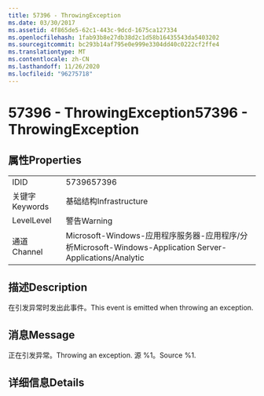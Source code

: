 ```yaml
---
title: 57396 - ThrowingException
ms.date: 03/30/2017
ms.assetid: 4f865de5-62c1-443c-9dcd-1675ca127334
ms.openlocfilehash: 1fab93b8e27db38d2c1d58b16435543da5403202
ms.sourcegitcommit: bc293b14af795e0e999e3304dd40c0222cf2ffe4
ms.translationtype: MT
ms.contentlocale: zh-CN
ms.lasthandoff: 11/26/2020
ms.locfileid: "96275718"
---
```

# <a name="57396---throwingexception"></a><span data-ttu-id="f4dce-102">57396 - ThrowingException</span><span class="sxs-lookup"><span data-stu-id="f4dce-102">57396 - ThrowingException</span></span>

## <a name="properties"></a><span data-ttu-id="f4dce-103">属性</span><span class="sxs-lookup"><span data-stu-id="f4dce-103">Properties</span></span>  
  
|||  
|-|-|  
|<span data-ttu-id="f4dce-104">ID</span><span class="sxs-lookup"><span data-stu-id="f4dce-104">ID</span></span>|<span data-ttu-id="f4dce-105">57396</span><span class="sxs-lookup"><span data-stu-id="f4dce-105">57396</span></span>|  
|<span data-ttu-id="f4dce-106">关键字</span><span class="sxs-lookup"><span data-stu-id="f4dce-106">Keywords</span></span>|<span data-ttu-id="f4dce-107">基础结构</span><span class="sxs-lookup"><span data-stu-id="f4dce-107">Infrastructure</span></span>|  
|<span data-ttu-id="f4dce-108">Level</span><span class="sxs-lookup"><span data-stu-id="f4dce-108">Level</span></span>|<span data-ttu-id="f4dce-109">警告</span><span class="sxs-lookup"><span data-stu-id="f4dce-109">Warning</span></span>|  
|<span data-ttu-id="f4dce-110">通道</span><span class="sxs-lookup"><span data-stu-id="f4dce-110">Channel</span></span>|<span data-ttu-id="f4dce-111">Microsoft-Windows-应用程序服务器-应用程序/分析</span><span class="sxs-lookup"><span data-stu-id="f4dce-111">Microsoft-Windows-Application Server-Applications/Analytic</span></span>|  
  
## <a name="description"></a><span data-ttu-id="f4dce-112">描述</span><span class="sxs-lookup"><span data-stu-id="f4dce-112">Description</span></span>  

 <span data-ttu-id="f4dce-113">在引发异常时发出此事件。</span><span class="sxs-lookup"><span data-stu-id="f4dce-113">This event is emitted when throwing an exception.</span></span>  
  
## <a name="message"></a><span data-ttu-id="f4dce-114">消息</span><span class="sxs-lookup"><span data-stu-id="f4dce-114">Message</span></span>  

 <span data-ttu-id="f4dce-115">正在引发异常。</span><span class="sxs-lookup"><span data-stu-id="f4dce-115">Throwing an exception.</span></span> <span data-ttu-id="f4dce-116">源 %1。</span><span class="sxs-lookup"><span data-stu-id="f4dce-116">Source %1.</span></span>  
  
## <a name="details"></a><span data-ttu-id="f4dce-117">详细信息</span><span class="sxs-lookup"><span data-stu-id="f4dce-117">Details</span></span>
